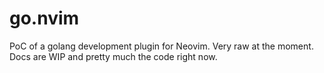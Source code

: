 # go.nvim

PoC of a golang development plugin for Neovim. Very raw at the moment. Docs are WIP and pretty much the code right now.
